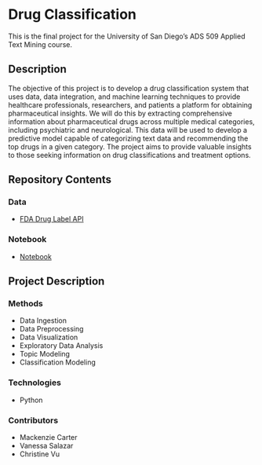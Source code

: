 # Drug Classification
This is the final project for the University of San Diego’s ADS 509 Applied Text Mining course.

## Description
The objective of this project is to develop a drug classification system that uses data, data integration, and machine learning techniques to provide healthcare professionals, researchers, and patients a platform for obtaining pharmaceutical insights. We will do this by extracting comprehensive information about pharmaceutical drugs across multiple medical categories, including psychiatric and neurological. This data will be used to develop a predictive model capable of categorizing text data and recommending the top drugs in a given category. The project aims to provide valuable insights to those seeking information on drug classifications and treatment options.

## Repository Contents
### Data
* [FDA Drug Label API](https://api.fda.gov/drug/label.json)

### Notebook
* [Notebook](https://github.com/christinevu510/Drug-Classification/blob/main/Notebook.ipynb)

## Project Description
### Methods
* Data Ingestion
* Data Preprocessing
* Data Visualization
* Exploratory Data Analysis
* Topic Modeling
* Classification Modeling

### Technologies
* Python

### Contributors
* Mackenzie Carter
* Vanessa Salazar
* Christine Vu

